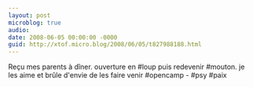```yaml
---
layout: post
microblog: true
audio: 
date: 2008-06-05 00:00:00 -0000
guid: http://xtof.micro.blog/2008/06/05/t827988188.html
---
```

Reçu mes parents à dîner. ouverture en #loup puis redevenir #mouton.  je les aime et brûle d'envie de les faire venir #opencamp - #psy #paix
